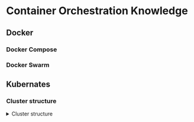 # Container Orchestration Knowledge
## Docker



### Docker Compose
### Docker Swarm

## Kubernates
### Cluster structure
<details>
  <summary>Cluster structure</summary>
  <br/>
  ![](/images/k8s_structure.png)
  
</details>
